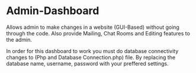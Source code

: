 # Admin-Dashboard
Allows admin to make changes in a website (GUI-Based) without going through the code. Also provide Mailing, Chat Rooms and Editing features to the admin.

In order for this dashboard to work you must do database connectivity changes to (Php and Database Connection.php) file. By replacing the database name, username, password with your preffered settings.
